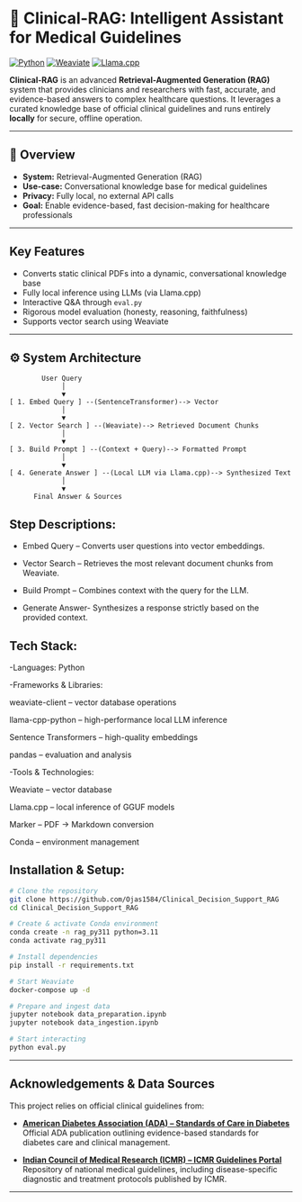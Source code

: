 # 🧠 Clinical-RAG: Intelligent Assistant for Medical Guidelines

[![Python](https://img.shields.io/badge/python-3670A0?style=for-the-badge&logo=python&logoColor=ffdd54)](https://www.python.org/)
[![Weaviate](https://img.shields.io/badge/Weaviate-00A98F?style=for-the-badge&logo=weaviate&logoColor=white)](https://weaviate.io/)
[![Llama.cpp](https://img.shields.io/badge/llama.cpp-gray?style=for-the-badge)](https://github.com/ggerganov/llama.cpp)


**Clinical-RAG** is an advanced **Retrieval-Augmented Generation (RAG)** system that provides clinicians and researchers with fast, accurate, and evidence-based answers to complex healthcare questions. It leverages a curated knowledge base of official clinical guidelines and runs entirely **locally** for secure, offline operation.

---

## 🎯 Overview

- **System:** Retrieval-Augmented Generation (RAG)
- **Use-case:** Conversational knowledge base for medical guidelines
- **Privacy:** Fully local, no external API calls
- **Goal:** Enable evidence-based, fast decision-making for healthcare professionals

---

##  Key Features

-  Converts static clinical PDFs into a dynamic, conversational knowledge base
-  Fully local inference using LLMs (via Llama.cpp)
-  Interactive Q&A through `eval.py`
-  Rigorous model evaluation (honesty, reasoning, faithfulness)
-  Supports vector search using Weaviate

---

## ⚙️ System Architecture

```text
        User Query
             │
             ▼
[ 1. Embed Query ] --(SentenceTransformer)--> Vector
             │
             ▼
[ 2. Vector Search ] --(Weaviate)--> Retrieved Document Chunks
             │
             ▼
[ 3. Build Prompt ] --(Context + Query)--> Formatted Prompt
             │
             ▼
[ 4. Generate Answer ] --(Local LLM via Llama.cpp)--> Synthesized Text
             │
             ▼
      Final Answer & Sources

```
## Step Descriptions:

- Embed Query – Converts user questions into vector embeddings.

- Vector Search – Retrieves the most relevant document chunks from Weaviate.

- Build Prompt – Combines context with the query for the LLM.

- Generate Answer- Synthesizes a response strictly based on the provided context.

## Tech Stack:

-Languages: Python

-Frameworks & Libraries:

weaviate-client – vector database operations

llama-cpp-python – high-performance local LLM inference

Sentence Transformers – high-quality embeddings

pandas – evaluation and analysis

-Tools & Technologies:

Weaviate – vector database

Llama.cpp – local inference of GGUF models

Marker – PDF → Markdown conversion

Conda – environment management

## Installation & Setup:
```bash 
# Clone the repository
git clone https://github.com/Ojas1584/Clinical_Decision_Support_RAG
cd Clinical_Decision_Support_RAG

# Create & activate Conda environment
conda create -n rag_py311 python=3.11
conda activate rag_py311

# Install dependencies
pip install -r requirements.txt

# Start Weaviate
docker-compose up -d

# Prepare and ingest data
jupyter notebook data_preparation.ipynb
jupyter notebook data_ingestion.ipynb

# Start interacting
python eval.py

```
---

##  Acknowledgements & Data Sources

This project relies on official clinical guidelines from:

- **[American Diabetes Association (ADA) – Standards of Care in Diabetes](https://professional.diabetes.org/standards-of-care)**  
  Official ADA publication outlining evidence-based standards for diabetes care and clinical management.

- **[Indian Council of Medical Research (ICMR) – ICMR Guidelines Portal](https://www.icmr.gov.in/guidelines)**  
  Repository of national medical guidelines, including disease-specific diagnostic and treatment protocols published by ICMR.

---

